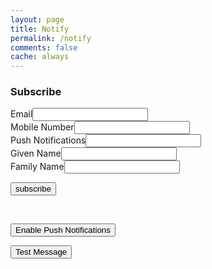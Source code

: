 ```yaml
---
layout: page
title: Notify
permalink: /notify
comments: false
cache: always
---
```


### Subscribe 

<form class="form-horizontal">

<div class="form-group"><label for="226531911">Email</label><input name="emailAddress" id="226531911" type="text" maxlength=100 class="form-control"/></div>

<div class="form-group"><label for="565532832">Mobile Number</label><input name="mobileNumber" id="565532832" type="text" maxlength=20 class="form-control"/></div>

<div class="form-group"><label for="1775364902">Push Notifications</label><input name="endpointUrl" id="1775364902" type="text" maxlength=200 class="form-control"/></div>

<div class="form-group"><label for="855473300">Given Name</label><input name="givenName" id="855473300" type="text" maxlength=50 class="form-control"/></div>

<div class="form-group"><label for="2122144929">Family Name</label><input name="familyName" id="2122144929" type="text" maxlength=50 class="form-control"/></div>

<button onclick="subscribeUser();">subscribe</button>

</form>

<br />

<button onclick="enablePush();">Enable Push Notifications</button>

<button onclick="showNotification('Test Notification', 'This is a test!');">Test Message</button>

<script>
    function enablePush() {
        if ('serviceWorker' in navigator) {
            Notification.requestPermission(result =>  {
                console.log(result)
                if (result === 'granted') {
                    alert('pushed granted')
                }
                else {
                    alert('no pushes')
                }
            });
        }
        else {
            alert('no cookbook or pushes')
        }
    }

    function showNotification(title, message) {
        if (Notification.permission == 'granted') {
            navigator.serviceWorker.getRegistration().then(registration => {
                var options = {
                    body: 'notification body!',
                    icon: 'images/example.png',
                    vibrate: [100, 50, 100],
                    data: {
                        dateOfArrival: Date.now(),
                        primaryKey: 1
                    },
                    actions: [
                        {
                            action: 'aaa',
                            title: 'option A',
                            icon: 'assets/images/icon48.webp'
                        },
                        {
                            action: 'bbb',
                            title: 'option b',
                            icon: 'assets/images/rssfeed.webp'
                        },
                    ]
                };
                registration.showNotification(title, options);
            });
        }
    }

    function subscribeUser() {
        if ('serviceWorker' in navigator) {
            navigator.serviceWorker.ready.then(registration => {
                const subscribeOptions = {
                    userVisibleOnly: true,
                    applicationServerKey: urlBase64ToUint8Array('BFH3Ja47h5yvBm3es-0pUsmh96r1DDYKtx2vlbigTOUpXrinacZIeS9ZYw4DuMZCFjLWRbeTOQ-_1XhFg6wwBL8')
                };
                registration.pushManager.subscribe(subscribeOptions).then(subscription => {
                    const endpointUrl = subscription.endpoint;
                    const emailAddress = 'bob@campfire.waitoru.org';
                    const mobileNumber = '0202 555 1234';
                    const givenName = 'bob';
                    const familyName = 'campfire';
                    console.log('Endpoint URL: ', subscription.endpoint);
                    const data = `entry.1775364902=${endpointUrl}&entry.226531911=${emailAddress}&entry.565532832=${mobileNumber}&entry.855473300=${givenName}&entry.2122144929=${familyName}&submit=Submit`;
                    subscribe('1FAIpQLSfrpnyb-4yVPSTCfafM88g4g3dn1fv710VKm3575f3zBGH6GA', data);

                }).catch(e => {
                    if (Notification.permission === 'denied') {
                        console.warn('Permission for notifications was denied');
                    } else {
                        console.error('Unable to subscribe to push', e);
                    }
                });
            })
        }
    }

    function urlBase64ToUint8Array(base64String) {
        var padding = '='.repeat((4 - base64String.length % 4) % 4);
        var base64 = (base64String + padding)
            .replace(/\-/g, '+')
            .replace(/_/g, '/');

        var rawData = window.atob(base64);
        var outputArray = new Uint8Array(rawData.length);

        for (var i = 0; i < rawData.length; ++i) {
            outputArray[i] = rawData.charCodeAt(i);
        }
        return outputArray;
    }

    async function subscribe(id, data) {
        var url = `https://docs.google.com/forms/d/e/${id}/formResponse?${data}`;
        await fetch(
            url,
            {
                method: 'GET',
                mode: 'no-cors',
                cache: 'no-cache',
                credentials: 'same-origin',
                headers: { 'Content-Type': 'application/x-www-form-urlencoded' },
                redirect: 'follow',
                referrerPolicy: 'no-referrer',
            }
        )
        .then(data => {
            console.log('Success:', data);
        })
        .catch(error => {
            console.error('Error:', error);
        });
    }
</script>
